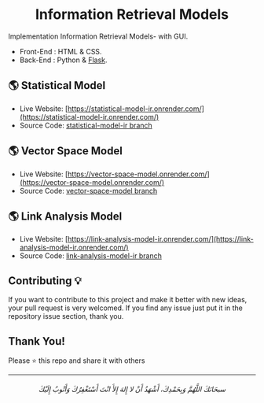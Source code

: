 <h1 align='center'> Information Retrieval Models </h1>

Implementation Information Retrieval Models- with GUI.

- Front-End : HTML & CSS.
- Back-End : Python & [Flask](https://flask.palletsprojects.com/en/1.1.x/).

## 🌎 Statistical Model

- Live Website: [https://statistical-model-ir.onrender.com/](https://statistical-model-ir.onrender.com/)
- Source Code: [statistical-model-ir branch](https://github.com/AbdelrahmanBayoumi/IR-Models/tree/statistical-model-ir)


## 🌎 Vector Space Model

- Live Website: [https://vector-space-model.onrender.com/](https://vector-space-model.onrender.com/)
- Source Code: [vector-space-model branch](https://github.com/AbdelrahmanBayoumi/IR-Models/tree/vector-space-model)

## 🌎 Link Analysis Model

- Live Website: [https://link-analysis-model-ir.onrender.com/](https://link-analysis-model-ir.onrender.com/)
- Source Code: [link-analysis-model-ir branch](https://github.com/AbdelrahmanBayoumi/IR-Models/tree/link-analysis-model-ir)


## Contributing 💡
If you want to contribute to this project and make it better with new ideas, your pull request is very welcomed.
If you find any issue just put it in the repository issue section, thank you.


## Thank You!
Please ⭐️ this repo and share it with others

-----------

<h6 align="center">سبحَانَكَ اللَّهُمَّ وَبِحَمْدِكَ، أَشْهَدُ أَنْ لا إِلهَ إِلأَ انْتَ أَسْتَغْفِرُكَ وَأَتْوبُ إِلَيْكَ</h6>
